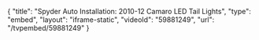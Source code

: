 {
    "title": "Spyder Auto Installation: 2010-12 Camaro LED Tail Lights",
    "type": "embed",
    "layout": "iframe-static",
    "videoId": "59881249",
    "url": "\/tvpembed\/59881249"
}
